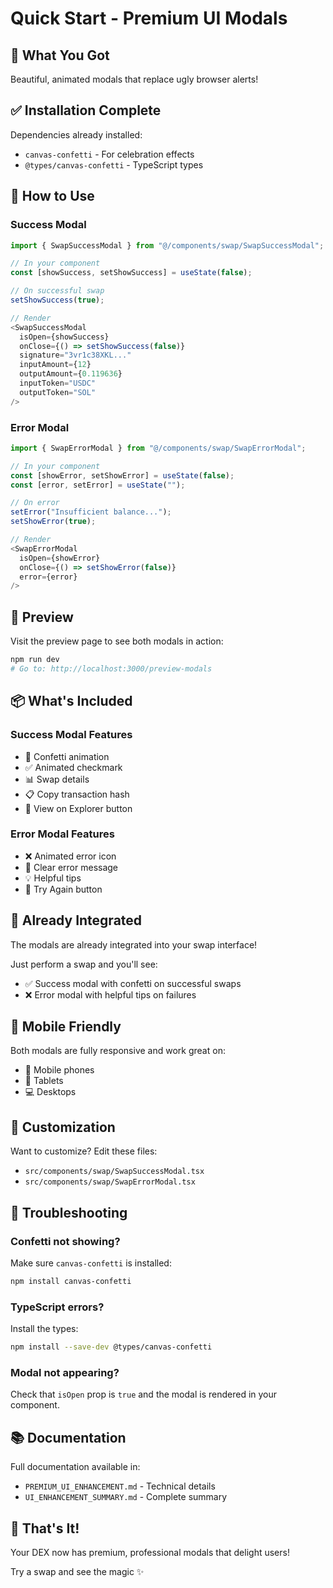 # Quick Start - Premium UI Modals

## 🚀 What You Got

Beautiful, animated modals that replace ugly browser alerts!

## ✅ Installation Complete

Dependencies already installed:
- `canvas-confetti` - For celebration effects
- `@types/canvas-confetti` - TypeScript types

## 🎯 How to Use

### Success Modal

```typescript
import { SwapSuccessModal } from "@/components/swap/SwapSuccessModal";

// In your component
const [showSuccess, setShowSuccess] = useState(false);

// On successful swap
setShowSuccess(true);

// Render
<SwapSuccessModal
  isOpen={showSuccess}
  onClose={() => setShowSuccess(false)}
  signature="3vr1c38XKL..."
  inputAmount={12}
  outputAmount={0.119636}
  inputToken="USDC"
  outputToken="SOL"
/>
```

### Error Modal

```typescript
import { SwapErrorModal } from "@/components/swap/SwapErrorModal";

// In your component
const [showError, setShowError] = useState(false);
const [error, setError] = useState("");

// On error
setError("Insufficient balance...");
setShowError(true);

// Render
<SwapErrorModal
  isOpen={showError}
  onClose={() => setShowError(false)}
  error={error}
/>
```

## 🎨 Preview

Visit the preview page to see both modals in action:

```bash
npm run dev
# Go to: http://localhost:3000/preview-modals
```

## 📦 What's Included

### Success Modal Features
- 🎉 Confetti animation
- ✅ Animated checkmark
- 📊 Swap details
- 📋 Copy transaction hash
- 🔗 View on Explorer button

### Error Modal Features
- ❌ Animated error icon
- 📝 Clear error message
- 💡 Helpful tips
- 🔄 Try Again button

## 🎯 Already Integrated

The modals are already integrated into your swap interface!

Just perform a swap and you'll see:
- ✅ Success modal with confetti on successful swaps
- ❌ Error modal with helpful tips on failures

## 📱 Mobile Friendly

Both modals are fully responsive and work great on:
- 📱 Mobile phones
- 📱 Tablets
- 💻 Desktops

## 🎨 Customization

Want to customize? Edit these files:
- `src/components/swap/SwapSuccessModal.tsx`
- `src/components/swap/SwapErrorModal.tsx`

## 🐛 Troubleshooting

### Confetti not showing?
Make sure `canvas-confetti` is installed:
```bash
npm install canvas-confetti
```

### TypeScript errors?
Install the types:
```bash
npm install --save-dev @types/canvas-confetti
```

### Modal not appearing?
Check that `isOpen` prop is `true` and the modal is rendered in your component.

## 📚 Documentation

Full documentation available in:
- `PREMIUM_UI_ENHANCEMENT.md` - Technical details
- `UI_ENHANCEMENT_SUMMARY.md` - Complete summary

## 🎉 That's It!

Your DEX now has premium, professional modals that delight users!

Try a swap and see the magic ✨

